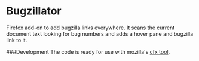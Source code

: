 Bugzillator
===========

Firefox add-on to add bugzilla links everywhere. It scans the current document text looking for bug numbers and adds a hover pane and bugzilla link to it.

###Development
The code is ready for use with mozilla's [cfx tool](https://addons.mozilla.org/en-US/developers/docs/sdk/latest/dev-guide/cfx-tool.html).
